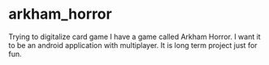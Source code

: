 # arkham_horror
Trying to digitalize card game
I have a game called Arkham Horror.
I want it to be an android application with multiplayer.
It is long term project just for fun.

